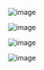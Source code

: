 ![image](https://github.com/user-attachments/assets/ff73b640-faed-4016-9208-a9ceb7c10eca)


![image](https://github.com/user-attachments/assets/843ea371-bdd7-4692-b554-9d0f5fc42889)


![image](https://github.com/user-attachments/assets/17ec828c-f17a-4e7a-a7e9-d521d69276b0)

![image](https://github.com/user-attachments/assets/ae7dfb6a-8a0f-44b3-9e7c-b759deccf596)
